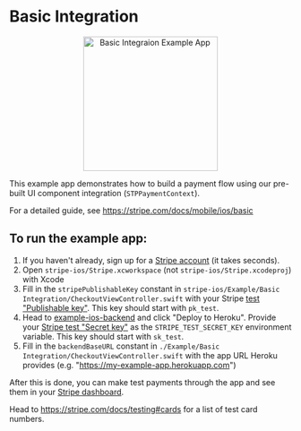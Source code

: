 # Basic Integration

<p align="center">
<img src="https://raw.githubusercontent.com/stripe/stripe-ios/11d293baa9b753234816367a5bbdc4ac5ad04af6/standard-integration.gif" width="240" alt="Basic Integraion Example App" align="center">
</p>

This example app demonstrates how to build a payment flow using our pre-built UI component integration (`STPPaymentContext`).

For a detailed guide, see https://stripe.com/docs/mobile/ios/basic

## To run the example app:

1. If you haven't already, sign up for a [Stripe account](https://dashboard.stripe.com/register) (it takes seconds).
2. Open `stripe-ios/Stripe.xcworkspace` (not `stripe-ios/Stripe.xcodeproj`) with Xcode
3. Fill in the `stripePublishableKey` constant in `stripe-ios/Example/Basic Integration/CheckoutViewController.swift` with your Stripe [test "Publishable key"](https://dashboard.stripe.com/account/apikeys.). This key should start with `pk_test`.
4. Head to [example-ios-backend](https://github.com/stripe/example-ios-backend/tree/v18.1.0) and click "Deploy to Heroku". Provide your [Stripe test "Secret key"](https://dashboard.stripe.com/account/apikeys.) as the `STRIPE_TEST_SECRET_KEY` environment variable. This key should start with `sk_test`.
5. Fill in the `backendBaseURL` constant in `./Example/Basic Integration/CheckoutViewController.swift` with the app URL Heroku provides (e.g. "https://my-example-app.herokuapp.com")

After this is done, you can make test payments through the app and see them in your [Stripe dashboard](https://dashboard.stripe.com/test/payments).  

Head to https://stripe.com/docs/testing#cards for a list of test card numbers.
